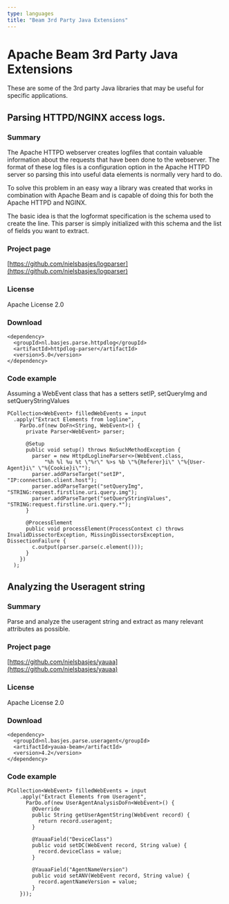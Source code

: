 ```yaml
---
type: languages
title: "Beam 3rd Party Java Extensions"
---
```

<!--
Licensed under the Apache License, Version 2.0 (the "License");
you may not use this file except in compliance with the License.
You may obtain a copy of the License at

http://www.apache.org/licenses/LICENSE-2.0

Unless required by applicable law or agreed to in writing, software
distributed under the License is distributed on an "AS IS" BASIS,
WITHOUT WARRANTIES OR CONDITIONS OF ANY KIND, either express or implied.
See the License for the specific language governing permissions and
limitations under the License.
-->
# Apache Beam 3rd Party Java Extensions

These are some of the 3rd party Java libraries that may be useful for specific applications.

## Parsing HTTPD/NGINX access logs.

### Summary
The Apache HTTPD webserver creates logfiles that contain valuable information about the requests that have been done to
the webserver. The format of these log files is a configuration option in the Apache HTTPD server so parsing this
into useful data elements is normally very hard to do.

To solve this problem in an easy way a library was created that works in combination with Apache Beam
and is capable of doing this for both the Apache HTTPD and NGINX.

The basic idea is that the logformat specification is the schema used to create the line.
This parser is simply initialized with this schema and the list of fields you want to extract.

### Project page
[https://github.com/nielsbasjes/logparser](https://github.com/nielsbasjes/logparser)

### License
Apache License 2.0

### Download
    <dependency>
      <groupId>nl.basjes.parse.httpdlog</groupId>
      <artifactId>httpdlog-parser</artifactId>
      <version>5.0</version>
    </dependency>

### Code example

Assuming a WebEvent class that has a setters setIP, setQueryImg and setQueryStringValues

    PCollection<WebEvent> filledWebEvents = input
      .apply("Extract Elements from logline",
        ParDo.of(new DoFn<String, WebEvent>() {
          private Parser<WebEvent> parser;

          @Setup
          public void setup() throws NoSuchMethodException {
            parser = new HttpdLoglineParser<>(WebEvent.class,
                "%h %l %u %t \"%r\" %>s %b \"%{Referer}i\" \"%{User-Agent}i\" \"%{Cookie}i\"");
            parser.addParseTarget("setIP",                  "IP:connection.client.host");
            parser.addParseTarget("setQueryImg",            "STRING:request.firstline.uri.query.img");
            parser.addParseTarget("setQueryStringValues",   "STRING:request.firstline.uri.query.*");
          }

          @ProcessElement
          public void processElement(ProcessContext c) throws InvalidDissectorException, MissingDissectorsException, DissectionFailure {
            c.output(parser.parse(c.element()));
          }
        })
      );


## Analyzing the Useragent string

### Summary
Parse and analyze the useragent string and extract as many relevant attributes as possible.

### Project page
[https://github.com/nielsbasjes/yauaa](https://github.com/nielsbasjes/yauaa)

### License
Apache License 2.0

### Download
    <dependency>
      <groupId>nl.basjes.parse.useragent</groupId>
      <artifactId>yauaa-beam</artifactId>
      <version>4.2</version>
    </dependency>

### Code example
    PCollection<WebEvent> filledWebEvents = input
        .apply("Extract Elements from Useragent",
          ParDo.of(new UserAgentAnalysisDoFn<WebEvent>() {
            @Override
            public String getUserAgentString(WebEvent record) {
              return record.useragent;
            }

            @YauaaField("DeviceClass")
            public void setDC(WebEvent record, String value) {
              record.deviceClass = value;
            }

            @YauaaField("AgentNameVersion")
            public void setANV(WebEvent record, String value) {
              record.agentNameVersion = value;
            }
        }));

